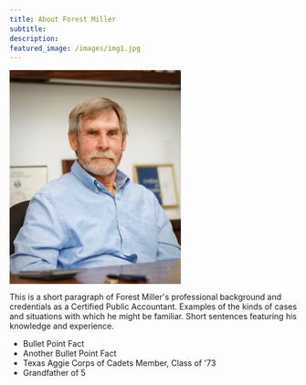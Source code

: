 ```yaml
---
title: About Forest Miller
subtitle: 
description: 
featured_image: /images/img1.jpg
---
```



<img src="/images/ForestMiller2.jpg" alt="Image of Forest Miller" width="300" align="top">

This is a short paragraph of Forest Miller's professional background and credentials as a Certified Public Accountant. Examples of the kinds of cases and situations with which he might be familiar. Short sentences featuring his knowledge and experience.

* Bullet Point Fact
* Another Bullet Point Fact
* Texas Aggie Corps of Cadets Member, Class of '73
* Grandfather of 5

